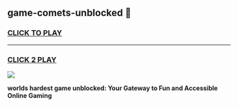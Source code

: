 
## game-comets-unblocked 👋
<h3>
<a href="https://premium.freeplayer.one?title=game-comets-unblocked&ref=14F">CLICK TO PLAY</a></h3>
<hr>

<h3>
<a href="https://premium.freeplayer.one?title=game-comets-unblocked&ref=14F">CLICK 2 PLAY</a>
  
</h3>

<a href="https://premium.freeplayer.one?title=game-comets-unblocked&ref=12F/"><img src="https://clearcache.store/games.png"></a>


**worlds hardest game unblocked: Your Gateway to Fun and Accessible Online Gaming**
